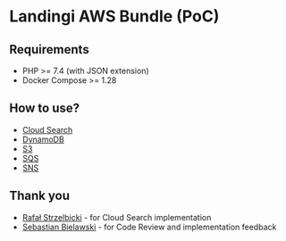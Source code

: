 # Landingi AWS Bundle (PoC) 

## Requirements

- PHP >= 7.4 (with JSON extension)
- Docker Compose >= 1.28

## How to use?

* [Cloud Search](docs/cloud-search.md)
* [DynamoDB](docs/dynamodb.md)
* [S3](docs/s3.md)
* [SQS](docs/sqs.md)
* [SNS](docs/sns.md)

## Thank you

* [Rafał Strzelbicki](https://github.com/rafal-strzelbicki) - for Cloud Search implementation
* [Sebastian Bielawski](https://github.com/BastekBielawski) - for Code Review and implementation feedback
